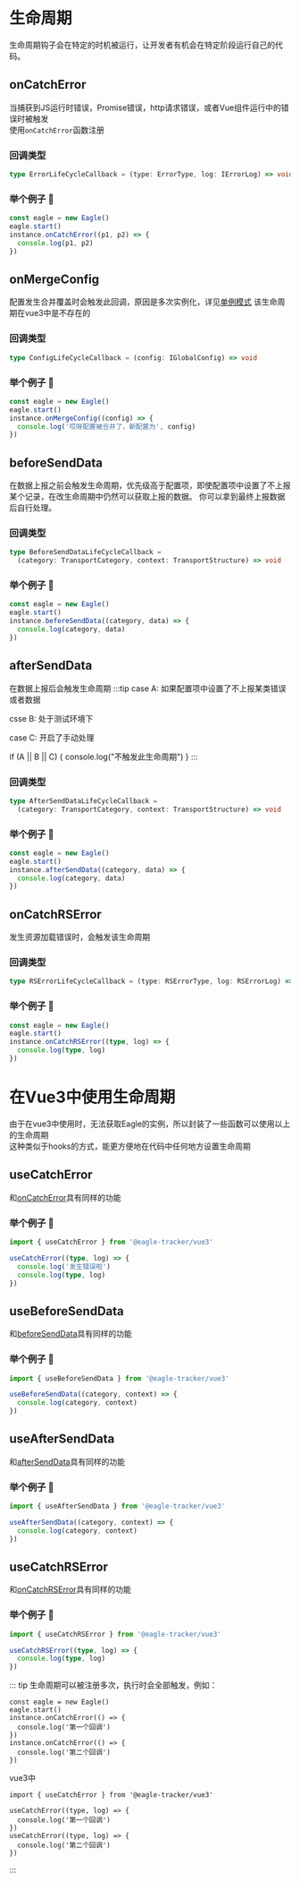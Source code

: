 # 生命周期
生命周期钩子会在特定的时机被运行，让开发者有机会在特定阶段运行自己的代码。


## onCatchError
当捕获到JS运行时错误，Promise错误，http请求错误，或者Vue组件运行中的错误时被触发  
使用`onCatchError`函数注册
### 回调类型
```typescript
type ErrorLifeCycleCallback = (type: ErrorType, log: IErrorLog) => void
```
### 举个例子 :chestnut:
```typescript
const eagle = new Eagle()
eagle.start()
instance.onCatchError((p1, p2) => {
  console.log(p1, p2)
})
```
## onMergeConfig
配置发生合并覆盖时会触发此回调，原因是多次实例化，详见[单例模式](/guide/single)
该生命周期在vue3中是不存在的

### 回调类型
```typescript
type ConfigLifeCycleCallback = (config: IGlobalConfig) => void
```
### 举个例子 :chestnut:
```typescript
const eagle = new Eagle()
eagle.start()
instance.onMergeConfig((config) => {
  console.log('哎呀配置被合并了，新配置为', config)
})
```
## beforeSendData

在数据上报之前会触发生命周期，优先级高于配置项，即使配置项中设置了不上报某个记录，在改生命周期中仍然可以获取上报的数据。
你可以拿到最终上报数据后自行处理。
### 回调类型
```typescript
type BeforeSendDataLifeCycleCallback =
  (category: TransportCategory, context: TransportStructure) => void
```
### 举个例子 :chestnut:
```typescript
const eagle = new Eagle()
eagle.start()
instance.beforeSendData((category, data) => {
  console.log(category, data)
})
```

## afterSendData

在数据上报后会触发生命周期
:::tip
case A: 如果配置项中设置了不上报某类错误或者数据  

csse B: 处于测试环境下  

case C: 开启了手动处理

if (A || B || C) {
  console.log("不触发此生命周期")
}
:::

### 回调类型
```typescript
type AfterSendDataLifeCycleCallback =
  (category: TransportCategory, context: TransportStructure) => void
```
### 举个例子 :chestnut:
```typescript
const eagle = new Eagle()
eagle.start()
instance.afterSendData((category, data) => {
  console.log(category, data)
})
```


## onCatchRSError

发生资源加载错误时，会触发该生命周期

### 回调类型
```typescript
type RSErrorLifeCycleCallback = (type: RSErrorType, log: RSErrorLog) => void
```
### 举个例子 :chestnut:
```typescript
const eagle = new Eagle()
eagle.start()
instance.onCatchRSError((type, log) => {
  console.log(type, log)
})
```

# 在Vue3中使用生命周期
由于在vue3中使用时，无法获取Eagle的实例，所以封装了一些函数可以使用以上的生命周期  
这种类似于hooks的方式，能更方便地在代码中任何地方设置生命周期

## useCatchError
和[onCatchError](#oncatcherror)具有同样的功能


### 举个例子 :chestnut:
```typescript
import { useCatchError } from '@eagle-tracker/vue3'

useCatchError((type, log) => {
  console.log('发生错误啦')
  console.log(type, log)
})
```

## useBeforeSendData
和[beforeSendData](#beforesenddata)具有同样的功能


### 举个例子 :chestnut:
```typescript
import { useBeforeSendData } from '@eagle-tracker/vue3'

useBeforeSendData((category, context) => {
  console.log(category, context)
})
```

## useAfterSendData
和[afterSendData](#aftersenddata)具有同样的功能


### 举个例子 :chestnut:
```typescript
import { useAfterSendData } from '@eagle-tracker/vue3'

useAfterSendData((category, context) => {
  console.log(category, context)
})
```

## useCatchRSError
和[onCatchRSError](#oncatchrserror)具有同样的功能


### 举个例子 :chestnut:
```typescript
import { useCatchRSError } from '@eagle-tracker/vue3'

useCatchRSError((type, log) => {
  console.log(type, log)
})
```

::: tip
生命周期可以被注册多次，执行时会全部触发，例如：
```typescript{4,7}
const eagle = new Eagle()
eagle.start()
instance.onCatchError(() => {
  console.log('第一个回调')
})
instance.onCatchError(() => {
  console.log('第二个回调')
})
```
vue3中
```typescript{4,7}
import { useCatchError } from '@eagle-tracker/vue3'

useCatchError((type, log) => {
  console.log('第一个回调')
})
useCatchError((type, log) => {
  console.log('第二个回调')
})
```
:::
